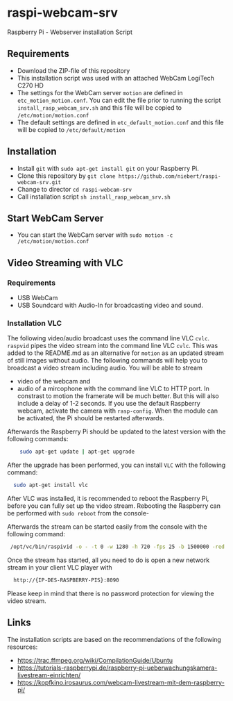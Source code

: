 # raspi-webcam-srv
Raspberry Pi - Webserver installation Script

## Requirements 
* Download the ZIP-file of this repository
* This installation script was used with an attached WebCam LogiTech C270 HD
* The settings for the WebCam server `motion` are defined in `etc_motion_motion.conf`. You can edit the file prior to running the script `install_rasp_webcam_srv.sh` and this file will be copied to `/etc/motion/motion.conf`
* The default settings are defined in `etc_default_motion.conf` and this file will be copied to `/etc/default/motion`

## Installation 
* Install `git` with `sudo apt-get install git` on your Raspberry Pi.
* Clone this repository by `git clone https://github.com/niebert/raspi-webcam-srv.git`
* Change to director `cd raspi-webcam-srv`
* Call installation script `sh install_rasp_webcam_srv.sh`

## Start WebCam Server
* You can start the WebCam server with `sudo motion -c /etc/motion/motion.conf`

## Video Streaming with VLC

### Requirements
* USB WebCam
* USB Soundcard with Audio-In for broadcasting video and sound.

### Installation VLC
The following video/audio broadcast uses the command line VLC `cvlc`. `raspvid` pipes the video stream into the command line VLC `cvlc`.
This was added to the README.md as an alternative for `motion` as an updated stream of still images without audio. The following commands will help you to broadcast a video stream including audio. You will be able to stream 
* video of the webcam and
* audio of a mircophone 
with the command line VLC to HTTP port. In constrast to motion the framerate will be much better. But this will also include a delay of 1-2 seconds. If you use the default Raspberry webcam, activate the camera with `rasp-config`. When the module can be activated, the Pi should be restarted afterwards.

Afterwards the Raspberry Pi should be updated to the latest version with the following commands:
```bash
    sudo apt-get update | apt-get upgrade
```

After the upgrade has been performed, you can install `VLC` with the following command:
```bash
  sudo apt-get install vlc
```
After VLC was installed, it is recommended to reboot the Raspberry Pi, before you can fully set up the video stream. Rebooting the Raspberry can be performed with `sudo reboot` from the console-

Afterwards the stream can be started easily from the console with the following command:
```bash
 /opt/vc/bin/raspivid -o - -t 0 -w 1280 -h 720 -fps 25 -b 1500000 -red 180 | cvlc -vvvv stream:///dev/stdin --sout '#standard{access=http,mux=ts,dst=:8090}' :demux=h264
```

Once the stream has started, all you need to do is open a new network stream in your client VLC player with
```bash
  http://{IP-DES-RASPBERRY-PIS}:8090
```

Please keep in mind that there is no password protection for viewing the video stream. 

## Links
The installation scripts are based on the recommendations of the following resources:
* https://trac.ffmpeg.org/wiki/CompilationGuide/Ubuntu
* https://tutorials-raspberrypi.de/raspberry-pi-ueberwachungskamera-livestream-einrichten/
* https://kopfkino.irosaurus.com/webcam-livestream-mit-dem-raspberry-pi/
